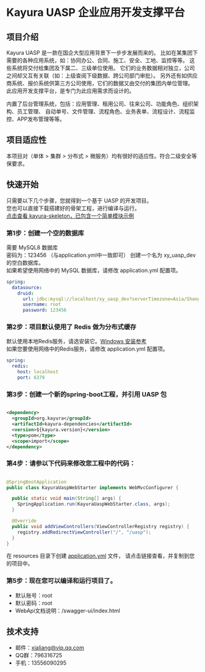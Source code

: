 # Kayura UASP 企业应用开发支撑平台

## 项目介绍

Kayura UASP 是一款在国企大型应用背景下一步步发展而来的。
比如在某集团下需要的各种应用系统，如：协同办公、合同、施工、安全、工地、监控等等。
这些系统将交付给集团及下属二、三级单位使用。
它们的业务数据相对独立，公司之间却又互有关联（如：上级查阅下级数据、跨公司部门审批）。
另外还有如供应商系统、报价系统供第三方公司使用，它们的数据又由交付的集团内单位管理。
此应用开发支撑平台，是专门为此应用需求而设计的。

内置了后台管理系统，包括：应用管理、租用公司、往来公司、功能角色、组织架构、员工管理、
自动单号、文件管理、流程角色、业务表单、流程设计、流程监控、APP发布管理等等。

## 项目适应性

本项目对（单体 > 集群 > 分布式 > 微服务）均有很好的适应性。符合二级安全等保要求。

## 快速开始

只需要以下几个步骤，您就得到一个基于 UASP 的开发项目。  
您也可以直接下载搭建好的骨架工程，进行编译与运行。  
[点击查看 kayura-skeleton，已包含一个简单模块示例](../kayura-uasp-showcast/tree/master/kayura-skeleton)

### 第1步：创建一个空的数据库

需要 MySQL8 数据库  
密码为：123456 （与application.yml中一致即可）
创建一个名为 xy_uasp_dev 的空白数据库。  
如果希望使用网络中的 MySQL 数据库，请修改 application.yml 配置项。

```yaml
spring:
  datasource:
    druid:
      url: jdbc:mysql://localhost/xy_uasp_dev?serverTimezone=Asia/Shanghai&characterEncoding=utf-8&useSSL=false&nullCatalogMeansCurrent=true
      username: root
      password: 123456
```

### 第2步：项目默认使用了 Redis 做为分布式缓存

默认使用本地Redis服务，请选安装它。[Windows 安装参考](https://redis.com.cn/redis-installation.html)  
如果您要使用网络中的Redis服务，请修改 application.yml 配置项。

```yaml
spring:
  redis:
    host: localhost
    port: 6379
```

### 第3步：创建一个新的spring-boot工程，并引用 UASP 包

```xml

<dependency>
  <groupId>org.kayura</groupId>
  <artifactId>kayura-dependencies</artifactId>
  <version>${kayura.version}</version>
  <type>pom</type>
  <scope>import</scope>
</dependency>
``` 

### 第4步：请参以下代码来修改您工程中的代码：

```java

@SpringBootApplication
public class KayuraUaspWebStarter implements WebMvcConfigurer {

  public static void main(String[] args) {
    SpringApplication.run(KayuraUaspWebStarter.class, args);
  }

  @Override
  public void addViewControllers(ViewControllerRegistry registry) {
    registry.addRedirectViewController("/", "/uasp");
  }
}
``` 

在 resources 目录下创建 [application.yml](blob/master/kayura-uasp/kayura-uasp-webstarter/src/main/resources/application.yml) 文件，
请点击链接查看，并复制到您的项目中。

### 第5步：现在您可以编译和运行项目了。

* 默认账号：root
* 默认密码：root
* WebApi文档说明：/swagger-ui/index.html

## 技术支持
- 邮件：xialiang@vip.qq.com
- QQ群：796316725
- 手机：13556090295